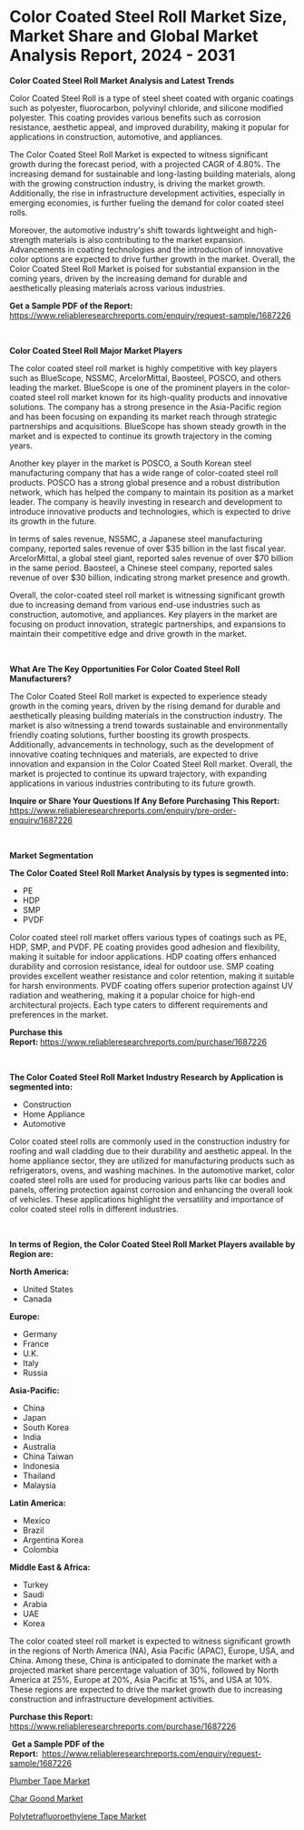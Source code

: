 <p><h1>Color Coated Steel Roll Market Size, Market Share and Global Market Analysis Report, 2024 - 2031</h1></p><p><strong>Color Coated Steel Roll Market Analysis and Latest Trends</strong></p>
<p><p>Color Coated Steel Roll is a type of steel sheet coated with organic coatings such as polyester, fluorocarbon, polyvinyl chloride, and silicone modified polyester. This coating provides various benefits such as corrosion resistance, aesthetic appeal, and improved durability, making it popular for applications in construction, automotive, and appliances.</p><p>The Color Coated Steel Roll Market is expected to witness significant growth during the forecast period, with a projected CAGR of 4.80%. The increasing demand for sustainable and long-lasting building materials, along with the growing construction industry, is driving the market growth. Additionally, the rise in infrastructure development activities, especially in emerging economies, is further fueling the demand for color coated steel rolls.</p><p>Moreover, the automotive industry's shift towards lightweight and high-strength materials is also contributing to the market expansion. Advancements in coating technologies and the introduction of innovative color options are expected to drive further growth in the market. Overall, the Color Coated Steel Roll Market is poised for substantial expansion in the coming years, driven by the increasing demand for durable and aesthetically pleasing materials across various industries.</p></p>
<p><strong>Get a Sample PDF of the Report:&nbsp;</strong> <a href="https://www.reliableresearchreports.com/enquiry/request-sample/1687226">https://www.reliableresearchreports.com/enquiry/request-sample/1687226</a></p>
<p>&nbsp;</p>
<p><strong>Color Coated Steel Roll Major Market Players</strong></p>
<p><p>The color coated steel roll market is highly competitive with key players such as BlueScope, NSSMC, ArcelorMittal, Baosteel, POSCO, and others leading the market. BlueScope is one of the prominent players in the color-coated steel roll market known for its high-quality products and innovative solutions. The company has a strong presence in the Asia-Pacific region and has been focusing on expanding its market reach through strategic partnerships and acquisitions. BlueScope has shown steady growth in the market and is expected to continue its growth trajectory in the coming years.</p><p>Another key player in the market is POSCO, a South Korean steel manufacturing company that has a wide range of color-coated steel roll products. POSCO has a strong global presence and a robust distribution network, which has helped the company to maintain its position as a market leader. The company is heavily investing in research and development to introduce innovative products and technologies, which is expected to drive its growth in the future.</p><p>In terms of sales revenue, NSSMC, a Japanese steel manufacturing company, reported sales revenue of over $35 billion in the last fiscal year. ArcelorMittal, a global steel giant, reported sales revenue of over $70 billion in the same period. Baosteel, a Chinese steel company, reported sales revenue of over $30 billion, indicating strong market presence and growth.</p><p>Overall, the color-coated steel roll market is witnessing significant growth due to increasing demand from various end-use industries such as construction, automotive, and appliances. Key players in the market are focusing on product innovation, strategic partnerships, and expansions to maintain their competitive edge and drive growth in the market.</p></p>
<p>&nbsp;</p>
<p><strong>What Are The Key Opportunities For Color Coated Steel Roll Manufacturers?</strong></p>
<p><p>The Color Coated Steel Roll market is expected to experience steady growth in the coming years, driven by the rising demand for durable and aesthetically pleasing building materials in the construction industry. The market is also witnessing a trend towards sustainable and environmentally friendly coating solutions, further boosting its growth prospects. Additionally, advancements in technology, such as the development of innovative coating techniques and materials, are expected to drive innovation and expansion in the Color Coated Steel Roll market. Overall, the market is projected to continue its upward trajectory, with expanding applications in various industries contributing to its future growth.</p></p>
<p><strong>Inquire or Share Your Questions If Any Before Purchasing This Report:</strong> <a href="https://www.reliableresearchreports.com/enquiry/pre-order-enquiry/1687226">https://www.reliableresearchreports.com/enquiry/pre-order-enquiry/1687226</a></p>
<p>&nbsp;</p>
<p><strong>Market Segmentation</strong></p>
<p><strong>The Color Coated Steel Roll Market Analysis by types is segmented into:</strong></p>
<p><ul><li>PE</li><li>HDP</li><li>SMP</li><li>PVDF</li></ul></p>
<p><p>Color coated steel roll market offers various types of coatings such as PE, HDP, SMP, and PVDF. PE coating provides good adhesion and flexibility, making it suitable for indoor applications. HDP coating offers enhanced durability and corrosion resistance, ideal for outdoor use. SMP coating provides excellent weather resistance and color retention, making it suitable for harsh environments. PVDF coating offers superior protection against UV radiation and weathering, making it a popular choice for high-end architectural projects. Each type caters to different requirements and preferences in the market.</p></p>
<p><strong>Purchase this Report:&nbsp;</strong><a href="https://www.reliableresearchreports.com/purchase/1687226">https://www.reliableresearchreports.com/purchase/1687226</a></p>
<p>&nbsp;</p>
<p><strong>The Color Coated Steel Roll Market Industry Research by Application is segmented into:</strong></p>
<p><ul><li>Construction</li><li>Home Appliance</li><li>Automotive</li></ul></p>
<p><p>Color coated steel rolls are commonly used in the construction industry for roofing and wall cladding due to their durability and aesthetic appeal. In the home appliance sector, they are utilized for manufacturing products such as refrigerators, ovens, and washing machines. In the automotive market, color coated steel rolls are used for producing various parts like car bodies and panels, offering protection against corrosion and enhancing the overall look of vehicles. These applications highlight the versatility and importance of color coated steel rolls in different industries.</p></p>
<p>&nbsp;</p>
<p><strong>In terms of Region, the Color Coated Steel Roll Market Players available by Region are:</strong></p>
<p>
    <p> <strong> North America: </strong>
        <ul>
            <li>United States</li>
            <li>Canada</li>
        </ul>
        </p> 
    <p> <strong> Europe: </strong>
        <ul>
            <li>Germany</li>
            <li>France</li>
            <li>U.K.</li>
            <li>Italy</li>
            <li>Russia</li>
        </ul>
        </p> 
    <p> <strong> Asia-Pacific: </strong>
        <ul>
            <li>China</li>
            <li>Japan</li>
            <li>South Korea</li>
            <li>India</li>
            <li>Australia</li>
            <li>China Taiwan</li>
            <li>Indonesia</li>
            <li>Thailand</li>
            <li>Malaysia</li>
        </ul>
        </p> 
    <p> <strong> Latin America: </strong>
        <ul>
            <li>Mexico</li>
            <li>Brazil</li>
            <li>Argentina Korea</li>
            <li>Colombia</li>
        </ul>
        </p> 
    <p> <strong> Middle East & Africa: </strong>
        <ul>
            <li>Turkey</li>
            <li>Saudi</li>
            <li>Arabia</li>
            <li>UAE</li>
            <li>Korea</li>
        </ul>
    </p>
    </p>
<p><p>The color coated steel roll market is expected to witness significant growth in the regions of North America (NA), Asia Pacific (APAC), Europe, USA, and China. Among these, China is anticipated to dominate the market with a projected market share percentage valuation of 30%, followed by North America at 25%, Europe at 20%, Asia Pacific at 15%, and USA at 10%. These regions are expected to drive the market growth due to increasing construction and infrastructure development activities.</p></p>
<p><strong>Purchase this Report: </strong><a href="https://www.reliableresearchreports.com/purchase/1687226">https://www.reliableresearchreports.com/purchase/1687226</a></p>
<p>&nbsp;<strong>Get a Sample PDF of the Report:&nbsp;&nbsp;</strong><a href="https://www.reliableresearchreports.com/enquiry/request-sample/1687226">https://www.reliableresearchreports.com/enquiry/request-sample/1687226</a></p>
<p><strong></strong></p>
<p><p><a href="https://github.com/gamblestampleyjenny50m5sl6/Market-Research-Report-List-1/blob/main/plumber-tape-market.md">Plumber Tape Market</a></p><p><a href="https://github.com/wwwkeltoum/Market-Research-Report-List-2/blob/main/char-goond-market.md">Char Goond Market</a></p><p><a href="https://github.com/nicholepatriciadoylenwnrjr0/Market-Research-Report-List-1/blob/main/polytetrafluoroethylene-tape-market.md">Polytetrafluoroethylene Tape Market</a></p></p>